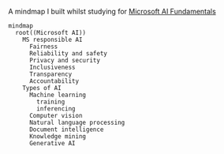 A mindmap I built whilst studying for [Microsoft AI Fundamentals](https://learn.microsoft.com/en-us/credentials/certifications/azure-ai-fundamentals/)



```mermaid
mindmap
  root((Microsoft AI))
    MS responsible AI
      Fairness
      Reliability and safety
      Privacy and security
      Inclusiveness
      Transparency
      Accountability  
    Types of AI
      Machine learning
        training
        inferencing
      Computer vision
      Natural language processing
      Document intelligence
      Knowledge mining
      Generative AI
      
```
